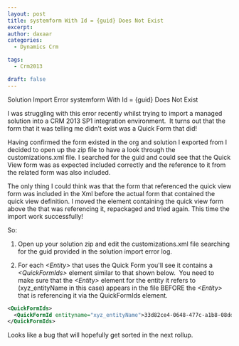 ```yaml
---
layout: post
title: systemform With Id = {guid} Does Not Exist
excerpt:
author: daxaar
categories:
  - Dynamics Crm

tags:
  - Crm2013

draft: false
---
```

Solution Import Error systemform With Id = {guid} Does Not Exist

I was struggling with this error recently whilst trying to import a managed solution into a CRM 2013 SP1 integration environment.  It turns out that the form that it was telling me didn’t exist was a Quick Form that did!

Having confirmed the form existed in the org and solution I exported from I decided to open up the zip file to have a look through the customizations.xml file. I searched for the guid and could see that the Quick View form was as expected included correctly and the reference to it from the related form was also included.

The only thing I could think was that the form that referenced the quick view form was included in the Xml before the actual form that contained the quick view definition. I moved the element containing the quick view form above the that was referencing it, repackaged and tried again. This time the import work successfully!

So:

<ol>
<li>Open up your solution zip and edit the customizations.xml file searching for the guid provided in the solution import error log.</p></li>
<li><p>For each <em>&lt;Entity&gt;</em> that uses the Quick Form you'll see it contains a <em>&lt;QuickFormIds&gt;</em> element similar to that shown below.  You need to make sure that the <em>&lt;Entity&gt;</em> element for the entity it refers to (xyz_entityName in this case) appears in the file BEFORE the <em>&lt;Entity&gt;</em> that is referencing it via the QuickFormIds element.</p></li>
</ol>

~~~ xml
<QuickFormIds>
  <QuickFormId entityname="xyz_entityName">33d82ce4-0648-477c-a1b8-08ddd4b6e5be</QuickFormId>
</QuickFormIds>
~~~

<p>Looks like a bug that will hopefully get sorted in the next rollup.
